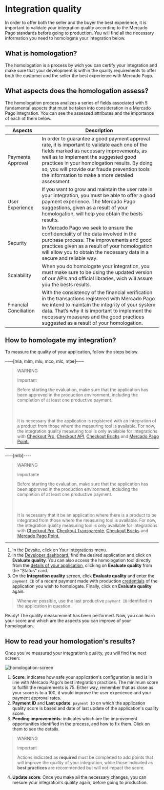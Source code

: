# Integration quality

In order to offer both the seller and the buyer the best experience, it is important to validate your integration quality according to the Mercado Pago standards before going to production.
You will find all the necessary information you need to homologate your integration below.

## What is homologation?

The homologation is a process by wich you can certify your integration and make sure that your development is within the quality requirements to offer both the customer and the seller the best experience with Mercado Pago.

## What aspects does the homologation assess?

The homologation process analizes a series of fields associated with 5 fundamental aspects that must be taken into consideration in a Mercado Pago integration. 
You can see the assessed attributes and the importance of each of them below.

| **Aspects**                | **Description**                                                                                                                                                                                                                                                                                                                                |
|------------------------|--------------------------------------------------------------------------------------------------------------------------------------------------------------------------------------------------------------------------------------------------------------------------------------------------------------------------------------------|
|   Payments Approval    | In order to guarantee a good payment approval rate, it is important to validate each one of the fields marked as necessary improvements, as well as to implement the suggested good practices in your homologation results. By doing so, you will provide our fraude prevention tools the information to make a more detailed assessment.  |
| User Experience        | If you want to grow and maintain the user rate in your integration, you must be able to offer a good payment experience. The Mercado Pago suggestions, given as a result of your homologation, will help you obtain the bests results.                                                                                                     |
| Security               | In Mercado Pago we seek to ensure the confidenciality of the data involved in the purchase process. The improvements and good practices given as a result of your homologation will allow you to obtain the necessary data in a secure and reliable way.                                                                                   |
| Scalability            | When you do homologate your integration, you must make sure to be using the updated version of our APIs and official libraries, wich will assure you the bests results.                                                                                                                                                                    |
| Financial Conciliation | With the consistency of the financial verification in the transactions registered with Mercado Pago we intend to maintain the integrity of your system data. That’s why it is important to implement the necessary measures and the good practices suggested as a result of your homologation.                                             |

## How to homologate my integration?

To measure the quality of your application, follow the steps below.

----[mla, mlm, mlu, mco, mlc, mpe]----

> WARNING
>
> Important
>
> Before starting the evaluation, make sure that the application has been approved in the production environment, including the completion of at least one productive payment. <br><br>
> <br><br>
> It is necessary that the application is registered with an integration of a product from those where the measuring tool is available. For now, the integration quality measuring tool is only available for integrations with [Checkout Pro,](/developers/en/docs/checkout-pro/landing) [Checkout API](/developers/en/docs/checkout-api/landing), [Checkout Bricks](/developers/en/docs/checkout-bricks/landing) and [Mercado Pago Point.](/developers/en/docs/mp-point/landing)

------------
----[mlb]----

> WARNING
>
> Importante
>
> Before starting the evaluation, make sure that the application has been approved in the production environment, including the completion of at least one productive payment.  <br><br>
> <br><br>
> It is necessary that it be an application where there is a product to be integrated from those where the measuring tool is available. For now, the integration quality measuring tool is only available for integrations with [Checkout Pro,](/developers/en/docs/checkout-pro/landing) [Checkout Transparente](/developers/en/docs/checkout-api/landing), [Checkout Bricks](/developers/en/docs/checkout-bricks/landing) and [Mercado Pago Point.](/developers/en/docs/mp-point/landing)

------------

1. In the [Devsite](/developers/en/docs), click on [Your integrations](https://www.mercadopago.com.br/developers/panel/app) menu.
2. In the [Developer dashboard](https://www.mercadopago.com.br/developers/panel/app), find the desired application and click on **Evaluate quality**. You can also access the homologation tool directly from the [details of your application](/developers/en/guides/additional-content/your-integrations/application-details), clicking on **Evaluate quality** from the "Status" card.
3. On the **Integration quality** screen, click **Evaluate quality** and enter the `payment ID` of a recent payment made with production [credentials](/developers/en/guides/additional-content/your-integrations/credentials) of the application you wish to homologate. Finally, click on **Evaluate quality** again.

> Whenever possible, use the last productive `payment ID` identified in the application in question.

Ready! The quality measurement has been performed. Now, you can learn your score and which are the aspects you can improve of your homologation.

## How to read your homologation's results?

Once you’ve measured your integration’s quality, you will find the next screen:

![homologation-screen](/homologator/integration-quality-screen-es.png)

1. **Score**: indicates how safe your application's configuration is and is in line with Mercado Pago's best integration practices. The minimum score to fullfill the requirements is 75. Either way, remember that as close as your score is to a 100, it would improve the user experience and your payment approval rates.
2. **Payment ID** and **Last update**: `payment ID` on which the application quality score is based and date of last update of the application's quality score.
3. **Pending improvements**: indicates which are the improvement opportunities identified in the process, and how to fix them. Click on them to see the details.

> WARNING
>
> Important
>
> Actions indicated as **required** must be completed to add points that will improve the quality of your integration, while those indicated as **best practices** are recommended but will not impact the score.

4. **Update score**: Once you make all the necessary changes, you can mesure your integration’s quality again, before going to production.